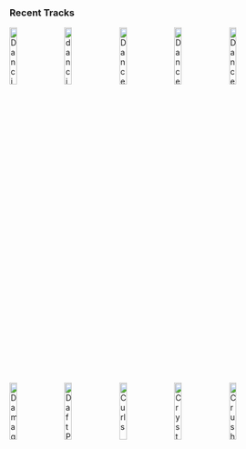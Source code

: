 ### Recent Tracks
[<img src='https://lastfm.freetls.fastly.net/i/u/300x300/8ff1ad893afd6e87a74b6e6aac8f3780.png' width='16%' height='16%' alt='Dancing In The Moonlight'>](https://www.last.fm/music/king%2bharvest/_/dancing%2bin%2bthe%2bmoonlight)&nbsp;&nbsp;&nbsp;&nbsp;[<img src='https://lastfm.freetls.fastly.net/i/u/300x300/afe06c1648cf6f16030bb9cd5639a52f.png' width='16%' height='16%' alt='dancing around'>](https://www.last.fm/music/flor/_/dancing%2baround)&nbsp;&nbsp;&nbsp;&nbsp;[<img src='https://lastfm.freetls.fastly.net/i/u/300x300/6d287795902513f4b856bc72933fe5cd.png' width='16%' height='16%' alt='Dance with Me (feat. Thomas Rhett & Young Thug)'>](https://www.last.fm/music/diplo/_/dance%2bwith%2bme%2b%2528feat.%2bthomas%2brhett%2b%2526%2byoung%2bthug%2529)&nbsp;&nbsp;&nbsp;&nbsp;[<img src='https://lastfm.freetls.fastly.net/i/u/300x300/bcaf9ed3fd9b2852ab9b21b75dc7bd75.png' width='16%' height='16%' alt='Dance Alone'>](https://www.last.fm/music/tayla%2bparx/_/dance%2balone)&nbsp;&nbsp;&nbsp;&nbsp;[<img src='https://lastfm.freetls.fastly.net/i/u/300x300/76d857e6cff64109c113764ac4da2fda.png' width='16%' height='16%' alt='Dance All Night'>](https://www.last.fm/music/the%2bdirty%2bheads/_/dance%2ball%2bnight)&nbsp;&nbsp;&nbsp;&nbsp;<br>[<img src='https://lastfm.freetls.fastly.net/i/u/300x300/87880c9dfacf6b1938e384986cdef190.png' width='16%' height='16%' alt='Damage Each Other'>](https://www.last.fm/music/steve%2bbrian/_/damage%2beach%2bother)&nbsp;&nbsp;&nbsp;&nbsp;[<img src='https://lastfm.freetls.fastly.net/i/u/300x300/1c9ec474fbc5987dd831f4fee11d78ad.png' width='16%' height='16%' alt='Daft Pretty Boys'>](https://www.last.fm/music/bad%2bsuns/_/daft%2bpretty%2bboys)&nbsp;&nbsp;&nbsp;&nbsp;[<img src='https://lastfm.freetls.fastly.net/i/u/300x300/e9e2936ea511d3f206f483e6f809ca60.png' width='16%' height='16%' alt='Curls'>](https://www.last.fm/music/bibio/_/curls)&nbsp;&nbsp;&nbsp;&nbsp;[<img src='https://lastfm.freetls.fastly.net/i/u/300x300/be415d24d6e645a7c53a60982ad3b343.png' width='16%' height='16%' alt='Crystals'>](https://www.last.fm/music/of%2bmonsters%2band%2bmen/_/crystals)&nbsp;&nbsp;&nbsp;&nbsp;[<img src='https://lastfm.freetls.fastly.net/i/u/300x300/fb1b0454084418449be79f771ecfcc25.png' width='16%' height='16%' alt='Crush'>](https://www.last.fm/music/tessa%2bviolet/_/crush)&nbsp;&nbsp;&nbsp;&nbsp;<br>